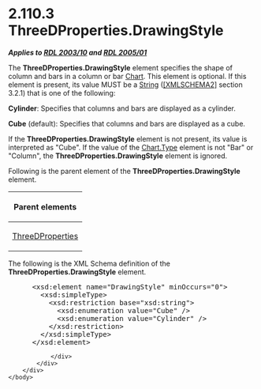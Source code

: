 <html dir="LTR" xmlns:mshelp="http://msdn.microsoft.com/mshelp" xmlns:ddue="http://ddue.schemas.microsoft.com/authoring/2003/5" xmlns:xlink="http://www.w3.org/1999/xlink" xmlns:tool="http://www.microsoft.com/tooltip">
    <head>
        <meta http-equiv="Content-Type" content="text/html; CHARSET=utf-8"></meta>
        <meta name="save" content="history"></meta>
        <title>2.110.3 ThreeDProperties.DrawingStyle</title>
        <xml>
            <mshelp:toctitle title="2.110.3 ThreeDProperties.DrawingStyle"></mshelp:toctitle>
            <mshelp:rltitle title="[MS-RDL]: ThreeDProperties.DrawingStyle"></mshelp:rltitle>
            <mshelp:keyword index="A" term="e25149ae-7bed-4a54-9386-54bc43746662"></mshelp:keyword>
            <mshelp:attr name="DCSext.ContentType" value="open specification"></mshelp:attr>
            <mshelp:attr name="AssetID" value="e25149ae-7bed-4a54-9386-54bc43746662"></mshelp:attr>
            <mshelp:attr name="TopicType" value="kbRef"></mshelp:attr>
            <mshelp:attr name="DCSext.Title" value="[MS-RDL]: ThreeDProperties.DrawingStyle" />
        </xml>
    </head>
    <body>
        <div id="header">
            <h1 class="heading">2.110.3 ThreeDProperties.DrawingStyle</h1>
        </div>
        <div id="mainSection">
            <div id="mainBody">
                <div id="allHistory" class="saveHistory"></div>
                <div id="sectionSection0" class="section" name="collapseableSection">
                    

<p><b><i>Applies to </i></b><a href="a7e2ad00-07c8-4f6d-80ab-3ad55df7b233.htm"><b><i>RDL 2003/10</i></b></a><b>
<i>and </i></b><a href="3ebe2912-4958-4832-b391-cad1f5e13338.htm"><b><i>RDL 2005/01</i></b></a></p>

<p>The <b>ThreeDProperties.DrawingStyle</b> element specifies
the shape of column and bars in a column or bar <a href="b0ab5524-7eb2-47a7-a4d3-230f5c8c5526.htm">Chart</a>. This element is
optional. If this element is present, its value MUST be a <a href="1ed81ef3-a683-45e3-aaad-bd2bbe71bc3d.htm">String</a> (<a href="https://go.microsoft.com/fwlink/?LinkId=90610">[XMLSCHEMA2]</a> section
3.2.1) that is one of the following:</p>

<p><b>Cylinder</b>: Specifies that columns and bars are
displayed as a cylinder.</p>

<p><b>Cube</b> (default): Specifies that columns and
bars are displayed as a cube.</p>

<p>If the <b>ThreeDProperties.DrawingStyle</b> element is not
present, its value is interpreted as &quot;Cube&quot;. If the value of the <a href="6d4404b0-081d-4cda-bcce-786181d740a6.htm">Chart.Type</a> element is not
&quot;Bar&quot; or &quot;Column&quot;, the <b>ThreeDProperties.DrawingStyle</b>
element is ignored.</p>

<p>Following is the parent element of the <b>ThreeDProperties.DrawingStyle</b>
element.</p>

<table>
 <thead>
  <tr>
   <th>
   <p>Parent elements</p>
   </th>
  </tr>
 </thead>
 <tr>
  <td>
  <p><a href="2617763c-2b85-4f0d-9e3f-1828abb52b23.htm">ThreeDProperties</a></p>
  </td>
 </tr>
</table>

<p>The following is the XML Schema definition of the <b>ThreeDProperties.DrawingStyle</b>
element.</p>

<dl>
<dd>
<div><pre> &lt;xsd:element name=&quot;DrawingStyle&quot; minOccurs=&quot;0&quot;&gt;
   &lt;xsd:simpleType&gt;
     &lt;xsd:restriction base=&quot;xsd:string&quot;&gt;
       &lt;xsd:enumeration value=&quot;Cube&quot; /&gt;
       &lt;xsd:enumeration value=&quot;Cylinder&quot; /&gt;
     &lt;/xsd:restriction&gt;
   &lt;/xsd:simpleType&gt;
 &lt;/xsd:element&gt;
</pre></div>
</dd></dl>


                </div>
            </div>
        </div>
    </body>
</html>